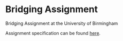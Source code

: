 # Bridging Assignment

Bridging Assignment at the University of Birmingham

Assignment specification can be found [here](Assignment.md).